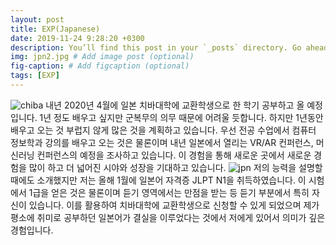 ```yaml
---
layout: post
title: EXP(Japanese)
date: 2019-11-24 9:28:20 +0300
description: You’ll find this post in your `_posts` directory. Go ahead and edit it and re-build the site to see your changes. # Add post description (optional)
img: jpn2.jpg # Add image post (optional)
fig-caption: # Add figcaption (optional)
tags: [EXP]
---
```

![chiba]({{site.baseurl}}/assets/img/chiba.jpg)
내년 2020년 4월에 일본 치바대학에 교환학생으로 한 학기 공부하고 올 예정입니다.
1년 정도 배우고 싶지만 군복무의 의무 때문에 어려울 듯합니다.
하지만 1년동안 배우고 오는 것 부럽지 않게 많은 것을 계획하고 있습니다.
우선 전공 수업에서 컴퓨터 정보학과 강의를 배우고 오는 것은 물론이며 내년 일본에서 열리는 VR/AR 컨퍼런스, 머신러닝 컨퍼런스의 예정을 조사하고 있습니다.
이 경험을 통해 새로운 곳에서 새로운 경험을 많이 하고 더 넓어진 시야와 성장을 기대하고 있습니다.
![jpn]({{site.baseurl}}/assets/img/jpn.jpg)
저의 능력을 설명할 때에도 소개했지만 저는 올해 1월에 일본어 자격증 JLPT N1을 취득하였습니다. 이 시험에서 1급을 얻은 것은 물론이며 듣기 영역에서는 만점을 받는 등 듣기 부분에서 특히 자신이 있습니다. 이를 활용하여 치바대학에 교환학생으로 신청할 수 있게 되었으며 제가 평소에 취미로 공부하던 일본어가 결실을 이루었다는 것에서 저에게 있어서 의미가 깊은 경험입니다.
